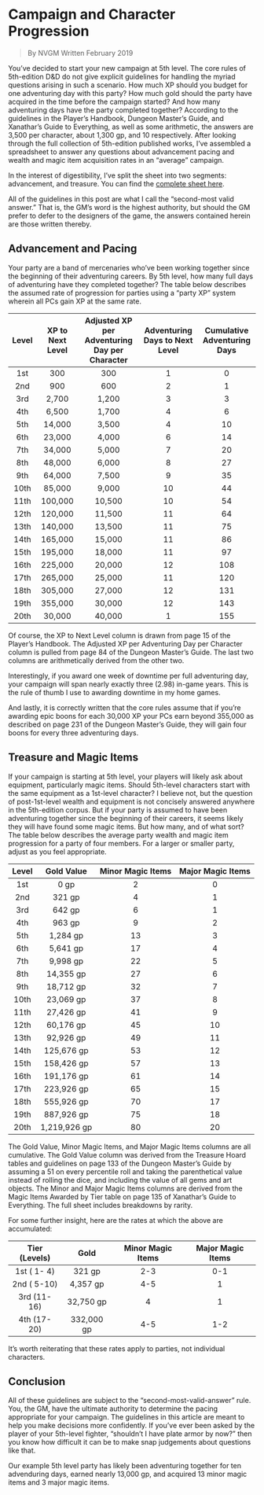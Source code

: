 # Campaign and Character Progression
> By NVGM
> Written February 2019

You’ve decided to start your new campaign at 5th level. The core rules of 5th-edition D&D do not give explicit guidelines for handling the myriad questions arising in such a scenario. How much XP should you budget for one adventuring day with this party? How much gold should the party have acquired in the time before the campaign started? And how many adventuring days have the party completed together? According to the guidelines in the Player’s Handbook, Dungeon Master’s Guide, and Xanathar’s Guide to Everything, as well as some arithmetic, the answers are 3,500 per character, about 1,300 gp, and 10 respectively. After looking through the full collection of 5th-edition published works, I’ve assembled a spreadsheet to answer any questions about advancement pacing and wealth and magic item acquisition rates in an “average” campaign.

In the interest of digestibility, I’ve split the sheet into two segments: advancement, and treasure. You can find the [complete sheet here](/campaign-and-character-progression/xp-and-party-loot-by-level.csv).

All of the guidelines in this post are what I call the “second-most valid answer.” That is, the GM’s word is the highest authority, but should the GM prefer to defer to the designers of the game, the answers contained herein are those written thereby.

## Advancement and Pacing
Your party are a band of mercenaries who’ve been working together since the beginning of their adventuring careers. By 5th level, how many full days of adventuring have they completed together? The table below describes the assumed rate of progression for parties using a “party XP” system wherein all PCs gain XP at the same rate.

| Level | XP to Next Level | Adjusted XP per Adventuring Day per Character | Adventuring Days to Next Level | Cumulative Adventuring Days |
|:----:|:-------:|:------:|:--:|:---:|
|  1st |     300 |    300 |  1 |   0 |
|  2nd |     900 |    600 |  2 |   1 |
|  3rd |   2,700 |  1,200 |  3 |   3 |
|  4th |   6,500 |  1,700 |  4 |   6 |
|  5th |  14,000 |  3,500 |  4 |  10 |
|  6th |  23,000 |  4,000 |  6 |  14 |
|  7th |  34,000 |  5,000 |  7 |  20 |
|  8th |  48,000 |  6,000 |  8 |  27 |
|  9th |  64,000 |  7,500 |  9 |  35 |
| 10th |  85,000 |  9,000 | 10 |  44 |
| 11th | 100,000 | 10,500 | 10 |  54 |
| 12th | 120,000 | 11,500 | 11 |  64 |
| 13th | 140,000 | 13,500 | 11 |  75 |
| 14th | 165,000 | 15,000 | 11 |  86 |
| 15th | 195,000 | 18,000 | 11 |  97 |
| 16th | 225,000 | 20,000 | 12 | 108 |
| 17th | 265,000 | 25,000 | 11 | 120 |
| 18th | 305,000 | 27,000 | 12 | 131 |
| 19th | 355,000 | 30,000 | 12 | 143 |
| 20th |  30,000 | 40,000 | 1  | 155 |

Of course, the XP to Next Level column is drawn from page 15 of the Player’s Handbook. The Adjusted XP per Adventuring Day per Character column is pulled from page 84 of the Dungeon Master’s Guide. The last two columns are arithmetically derived from the other two.

Interestingly, if you award one week of downtime per full adventuring day, your campaign will span nearly exactly three (2.98) in-game years. This is the rule of thumb I use to awarding downtime in my home games.

And lastly, it is correctly written that the core rules assume that if you’re awarding epic boons for each 30,000 XP your PCs earn beyond 355,000 as described on page 231 of the Dungeon Master’s Guide, they will gain four boons for every three adventuring days. 

## Treasure and Magic Items
If your campaign is starting at 5th level, your players will likely ask about equipment, particularly magic items. Should 5th-level characters start with the same equipment as a 1st-level character? I believe not, but the question of post-1st-level wealth and equipment is not concisely answered anywhere in the 5th-edition corpus. But if your party is assumed to have been adventuring together since the beginning of their careers, it seems likely they will have found some magic items. But how many, and of what sort? The table below describes the average party wealth and magic item progression for a party of four members. For a larger or smaller party, adjust as you feel appropriate. 

| Level | Gold Value | Minor Magic Items | Major Magic Items |
|:----:|:------------:|:--:|:--:|
|  1st |         0 gp |  2 |  0 |
|  2nd |       321 gp |  4 |  1 |
|  3rd |       642 gp |  6 |  1 |
|  4th |       963 gp |  9 |  2 |
|  5th |     1,284 gp | 13 |  3 |
|  6th |     5,641 gp | 17 |  4 |
|  7th |     9,998 gp | 22 |  5 |
|  8th |    14,355 gp | 27 |  6 |
|  9th |    18,712 gp | 32 |  7 |
| 10th |    23,069 gp | 37 |  8 |
| 11th |    27,426 gp | 41 |  9 |
| 12th |    60,176 gp | 45 | 10 |
| 13th |    92,926 gp | 49 | 11 |
| 14th |   125,676 gp | 53 | 12 |
| 15th |   158,426 gp | 57 | 13 |
| 16th |   191,176 gp | 61 | 14 |
| 17th |   223,926 gp | 65 | 15 |
| 18th |   555,926 gp | 70 | 17 |
| 19th |   887,926 gp | 75 | 18 |
| 20th | 1,219,926 gp | 80 | 20 |

The Gold Value, Minor Magic Items, and Major Magic Items columns are all cumulative. The Gold Value column was derived from the Treasure Hoard tables and guidelines on page 133 of the Dungeon Master’s Guide by assuming a 51 on every percentile roll and taking the parenthetical value instead of rolling the dice, and including the value of all gems and art objects. The Minor and Major Magic Items columns are derived from the Magic Items Awarded by Tier table on page 135 of Xanathar’s Guide to Everything. The full sheet includes breakdowns by rarity.

For some further insight, here are the rates at which the above are accumulated: 

| Tier (Levels) | Gold | Minor Magic Items | Major Magic Items |
|:-----------:|:----------:|:---:|:---:|
| 1st ( 1- 4) |     321 gp | 2-3 | 0-1 |
| 2nd ( 5-10) |   4,357 gp | 4-5 |   1 |
| 3rd (11-16) |  32,750 gp |   4 |   1 |
| 4th (17-20) | 332,000 gp | 4-5 | 1-2 |

It’s worth reiterating that these rates apply to parties, not individual characters. 

## Conclusion
All of these guidelines are subject to the “second-most-valid-answer” rule. You, the GM, have the ultimate authority to determine the pacing appropriate for your campaign. The guidelines in this article are meant to help you make decisions more confidently. If you’ve ever been asked by the player of your 5th-level fighter, “shouldn’t I have plate armor by now?” then you know how difficult it can be to make snap judgements about questions like that.

Our example 5th level party has likely been adventuring together for ten advenduring days, earned nearly 13,000 gp, and acquired 13 minor magic items and 3 major magic items. 